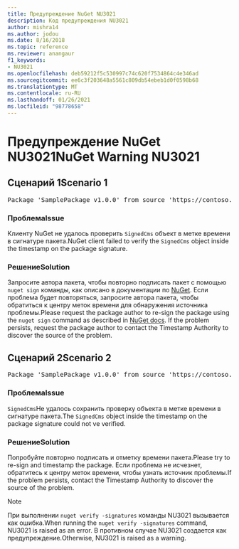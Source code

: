 ```yaml
---
title: Предупреждение NuGet NU3021
description: Код предупреждения NU3021
author: mishra14
ms.author: jodou
ms.date: 8/16/2018
ms.topic: reference
ms.reviewer: anangaur
f1_keywords:
- NU3021
ms.openlocfilehash: deb59212f5c530997c74c620f7534864c4e346ad
ms.sourcegitcommit: ee6c3f203648a5561c809db54ebeb1d0f0598b68
ms.translationtype: MT
ms.contentlocale: ru-RU
ms.lasthandoff: 01/26/2021
ms.locfileid: "98778658"
---
```

# <a name="nuget-warning-nu3021"></a><span data-ttu-id="57875-103">Предупреждение NuGet NU3021</span><span class="sxs-lookup"><span data-stu-id="57875-103">NuGet Warning NU3021</span></span>

## <a name="scenario-1"></a><span data-ttu-id="57875-104">Сценарий 1</span><span class="sxs-lookup"><span data-stu-id="57875-104">Scenario 1</span></span>

<pre>Package 'SamplePackage v1.0.0' from source 'https://contoso.com/index.json': The primary signature's timestamp signature validation failed.</pre>

### <a name="issue"></a><span data-ttu-id="57875-105">Проблема</span><span class="sxs-lookup"><span data-stu-id="57875-105">Issue</span></span>

<span data-ttu-id="57875-106">Клиенту NuGet не удалось проверить `SignedCms` объект в метке времени в сигнатуре пакета.</span><span class="sxs-lookup"><span data-stu-id="57875-106">NuGet client failed to verify the `SignedCms` object inside the timestamp on the package signature.</span></span>


### <a name="solution"></a><span data-ttu-id="57875-107">Решение</span><span class="sxs-lookup"><span data-stu-id="57875-107">Solution</span></span>

<span data-ttu-id="57875-108">Запросите автора пакета, чтобы повторно подписать пакет с помощью `nuget sign` команды, как описано в документации по [NuGet](../../create-packages/sign-a-package.md). Если проблема будет повторяться, запросите автора пакета, чтобы обратиться к центру меток времени для обнаружения источника проблемы.</span><span class="sxs-lookup"><span data-stu-id="57875-108">Please request the package author to re-sign the package using the `nuget sign` command as described in [NuGet docs](../../create-packages/sign-a-package.md). If the problem persists, request the package author to contact the Timestamp Authority to discover the source of the problem.</span></span>



## <a name="scenario-2"></a><span data-ttu-id="57875-109">Сценарий 2</span><span class="sxs-lookup"><span data-stu-id="57875-109">Scenario 2</span></span>

<pre>Package 'SamplePackage v1.0.0' from source 'https://contoso.com/index.json': The timestamp signature validation failed.</pre>

### <a name="issue"></a><span data-ttu-id="57875-110">Проблема</span><span class="sxs-lookup"><span data-stu-id="57875-110">Issue</span></span>

<span data-ttu-id="57875-111">`SignedCms`Не удалось сохранить проверку объекта в метке времени в сигнатуре пакета.</span><span class="sxs-lookup"><span data-stu-id="57875-111">The `SignedCms` object inside the timestamp on the package signature could not ve verified.</span></span>


### <a name="solution"></a><span data-ttu-id="57875-112">Решение</span><span class="sxs-lookup"><span data-stu-id="57875-112">Solution</span></span>

<span data-ttu-id="57875-113">Попробуйте повторно подписать и отметку времени пакета.</span><span class="sxs-lookup"><span data-stu-id="57875-113">Please try to re-sign and timestamp the package.</span></span> <span data-ttu-id="57875-114">Если проблема не исчезнет, обратитесь к центру меток времени, чтобы узнать источник проблемы.</span><span class="sxs-lookup"><span data-stu-id="57875-114">If the problem persists, contact the Timestamp Authority to discover the source of the problem.</span></span>


> [!Note]
> <span data-ttu-id="57875-115">При выполнении `nuget verify -signatures` команды NU3021 вызывается как ошибка.</span><span class="sxs-lookup"><span data-stu-id="57875-115">When running the `nuget verify -signatures` command, NU3021 is raised as an error.</span></span> <span data-ttu-id="57875-116">В противном случае NU3021 создается как предупреждение.</span><span class="sxs-lookup"><span data-stu-id="57875-116">Otherwise, NU3021 is raised as a warning.</span></span>
